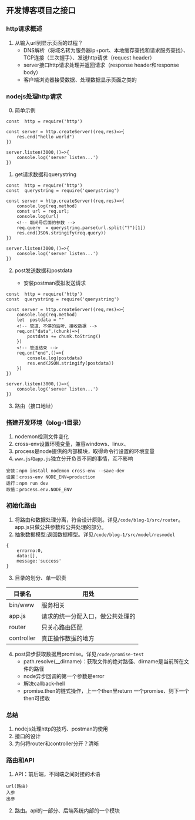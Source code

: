 ## 开发博客项目之接口

### http请求概述

1. 从输入url到显示页面的过程？
    + DNS解析（将域名转为服务器ip+port、本地缓存查找和请求服务查找）、TCP连接（三次握手）、发送http请求（request header）
    + server接口http请求处理并返回请求（response header和response body）
    + 客户端浏览器接受数据、处理数据显示页面之类的

### nodejs处理http请求

0. 简单示例

```
const  http = require('http')

const server = http.createServer((req,res)=>{
    res.end("hello world")
})

server.listen(3000,()=>{
    console.log('server listen...')
})
```

1. get请求数据和querystring

```
const  http = require('http')
const  querystring = require('querystring')

const server = http.createServer((req,res)=>{
    console.log(req.method)
    const url = req.url;
    console.log(url)
    <!-- 取问号后面的参数 -->
    req.query  = querystring.parse(url.split("?")[1])
    res.end(JSON.stringify(req.query))
})

server.listen(3000,()=>{
    console.log('server listen...')
})
```

2. post发送数据和postdata

    + 安装postman模拟发送请求

```
const  http = require('http')
const  querystring = require('querystring')

const server = http.createServer((req,res)=>{
    console.log(req.method)
    let  postdata = ""
    <!-- 管道、不停的监听、接收数据 -->
    req.on("data",(chunk)=>{
        postdata += chunk.toString()
    })
    <!-- 管道结束 -->
    req.on("end",()=>{
        console.log(postdata)
        res.end(JSON.stringify(postdata))
    })
})

server.listen(3000,()=>{
    console.log('server listen...')
})
```

3. 路由（接口地址）


### 搭建开发环境（blog-1目录）

1. nodemon检测文件变化
2. cross-env设置环境变量，兼容windows、linux、
3. process是node提供的内部模块，取得命令行设置的环境变量
4. `www.js和app.js`独立分开负责不同的事情，互不影响

```
安装：npm install nodemon cross-env --save-dev
设置：cross-env NODE_ENV=production
运行：npm run dev
取值：process.env.NODE_ENV
```

### 初始化路由

1. 将路由和数据处理分离，符合设计原则。详见`/code/blog-1/src/router`。app.js只做公共参数和公共处理的部分。
2. 抽象数据模型:返回数据模型。详见`/code/blog-1/src/model/resmodel`

```
{
    errorno:0,
    data:[],
    message:'success'
}
```

3. 目录的划分、单一职责

|目录名|用处|
|----|----|
|bin/www|服务相关|
|app.js|请求的统一分配入口，做公共处理的|
|router|只关心路由匹配|
|controller|真正操作数据的地方|

4. post异步获取数据用promise。详见`/code/promise-test`
    + path.resolve(__dirname)：获取文件的绝对路径、dirname是当前所在文件的路径
    + node异步回调的第一个参数是error
    + 解决callback-hell
    + promise.then的链式操作，上一个then里return 一个promise、则下一个then可接收


### 总结

1. nodejs处理http的技巧、postman的使用
2. 接口的设计
3. 为何将router和controller分开？清晰

### 路由和API

1. API：前后端，不同端之间对接的术语

```
url(路由)
入参
出参
```

2. 路由。api的一部分、后端系统内部的一个模块
